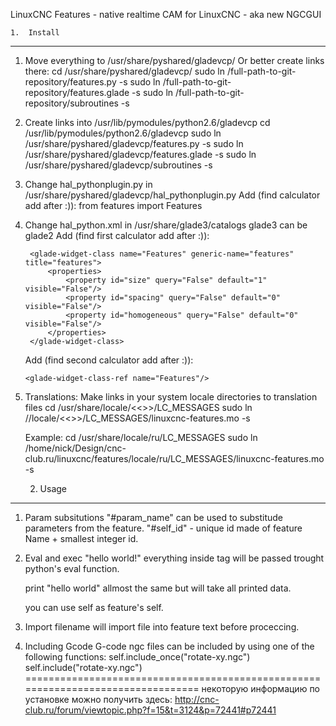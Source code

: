 LinuxCNC Features - native realtime CAM for LinuxCNC - aka new NGCGUI


	1.	Install
--------------------------------------------------------------------------------

1. Move everything to /usr/share/pyshared/gladevcp/
	Or better create links there: 
	cd /usr/share/pyshared/gladevcp/
	sudo ln /full-path-to-git-repository/features.py -s
	sudo ln /full-path-to-git-repository/features.glade -s
	sudo ln /full-path-to-git-repository/subroutines -s
	
2. Create links into /usr/lib/pymodules/python2.6/gladevcp
	cd /usr/lib/pymodules/python2.6/gladevcp
	sudo ln /usr/share/pyshared/gladevcp/features.py -s
	sudo ln /usr/share/pyshared/gladevcp/features.glade -s
	sudo ln /usr/share/pyshared/gladevcp/subroutines -s

3. Change hal_pythonplugin.py in /usr/share/pyshared/gladevcp/hal_pythonplugin.py
	Add (find calculator add after :)):
		from features import Features
		

4. Change hal_python.xml in /usr/share/glade3/catalogs glade3 can be glade2
	Add (find first calculator add after :)):
		
		<glade-widget-class name="Features" generic-name="features" title="features">
		    <properties>
		        <property id="size" query="False" default="1" visible="False"/>
		        <property id="spacing" query="False" default="0" visible="False"/>
		        <property id="homogeneous" query="False" default="0" visible="False"/>
		    </properties>
		</glade-widget-class>

	
	 Add (find second calculator add after :)):
		
	   <glade-widget-class-ref name="Features"/>


5. Translations:
	Make links in your system locale directories to translation files
	cd /usr/share/locale/<<<YOUR LOCALE>>>/LC_MESSAGES
	sudo ln /<full path to features sourse>/locale/<<<YOUR LOCALE>>>/LC_MESSAGES/linuxcnc-features.mo -s

	Example:
	cd /usr/share/locale/ru/LC_MESSAGES
	sudo ln /home/nick/Design/cnc-club.ru/linuxcnc/features/locale/ru/LC_MESSAGES/linuxcnc-features.mo -s



	2.	Usage
--------------------------------------------------------------------------------

1. Param subsitutions
	"#param_name" can be used to substitude parameters from the feature. 
	"#self_id" - unique id made of feature Name + smallest integer id. 

2. Eval and exec
	<eval>"hello world!"</eval> everything inside <eval> tag will be passed
	trought python's eval function. 
	
	<exec>print "hello world"</exec> allmost the same but will take all printed data.
	
	you can use self as feature's self.

3. Import 
	<import>filename<import> will import file into feature text before proceccing.	
	
3. Including Gcode
	G-code ngc files can be included by using one of the following functions: 
		<eval>self.include_once("rotate-xy.ngc")</eval>
		<eval>self.include("rotate-xy.ngc")</eval>
=================================================================================
некоторую информацию по установке можно получить здесь: http://cnc-club.ru/forum/viewtopic.php?f=15&t=3124&p=72441#p72441
